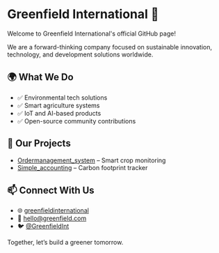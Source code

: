# Greenfield International 🌿

Welcome to Greenfield International's official GitHub page!

We are a forward-thinking company focused on sustainable innovation, technology, and development solutions worldwide.

## 🌍 What We Do
- ✅ Environmental tech solutions
- ✅ Smart agriculture systems
- ✅ IoT and AI-based products
- ✅ Open-source community contributions

## 🚀 Our Projects
- [Ordermanagement_system](https://github.com/greenfield-international/greentrack) – Smart crop monitoring
- [Simple_accounting](https://github.com/greenfield-international/ecoledger) – Carbon footprint tracker

## 📫 Connect With Us
- 🌐 [greenfieldinternational](https://)
- 📧 hello@greenfield.com
- 🐦 [@GreenfieldInt](https://www.facebook.com/profile.php?id=61577124517652)

Together, let’s build a greener tomorrow.
